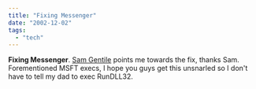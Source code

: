 ```yaml
---
title: "Fixing Messenger"
date: "2002-12-02"
tags: 
  - "tech"
---
```


**Fixing Messenger**. [Sam Gentile](http://radio.weblogs.com/0105852/2002/12/03.html) points me towards the fix, thanks Sam. Forementioned MSFT execs, I hope you guys get this unsnarled so I don't have to tell my dad to exec RunDLL32.
